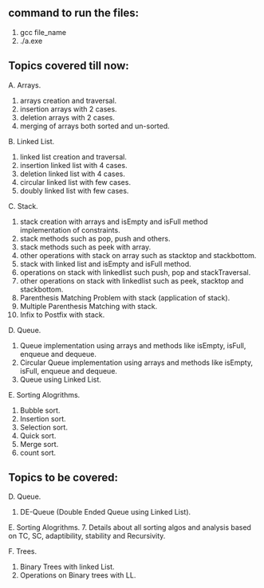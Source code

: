## command to run the files:

1. gcc file_name
2. ./a.exe

## Topics covered till now:

A. Arrays.
1. arrays creation and traversal.
2. insertion arrays with 2 cases.
3. deletion arrays with 2 cases.
4. merging of arrays both sorted and un-sorted.

B. Linked List.

1. linked list creation and traversal.
2. insertion linked list with 4 cases.
3. deletion linked list with 4 cases.
4. circular linked list with few cases.
5. doubly linked list with few cases.

C. Stack.

1. stack creation with arrays and isEmpty and isFull method implementation of constraints.
2. stack methods such as pop, push and others.
3. stack methods such as peek with array.
4. other operations with stack on array such as stacktop and stackbottom.
5. stack with linked list and isEmpty and isFull method.
6. operations on stack with linkedlist such push, pop and stackTraversal.
7. other operations on stack with linkedlist such as peek, stacktop and stackbottom.
8. Parenthesis Matching Problem with stack (application of stack).
9. Multiple Parenthesis Matching with stack.
10. Infix to Postfix with stack.

D. Queue.

1. Queue implementation using arrays and methods like isEmpty, isFull, enqueue and dequeue.
2. Circular Queue implementation using arrays and methods like isEmpty, isFull, enqueue and dequeue.
3. Queue using Linked List.

E. Sorting Alogrithms.
1. Bubble sort.
2. Insertion sort.
3. Selection sort.
4. Quick sort.
5. Merge sort.
6. count sort.

## Topics to be covered:

D. Queue.
1. DE-Queue (Double Ended Queue using Linked List).

E. Sorting Alogrithms.
7. Details about all sorting algos and analysis based on TC, SC, adaptibility, stability and Recursivity.

F. Trees.
1. Binary Trees with linked List.
2. Operations on Binary trees with LL.